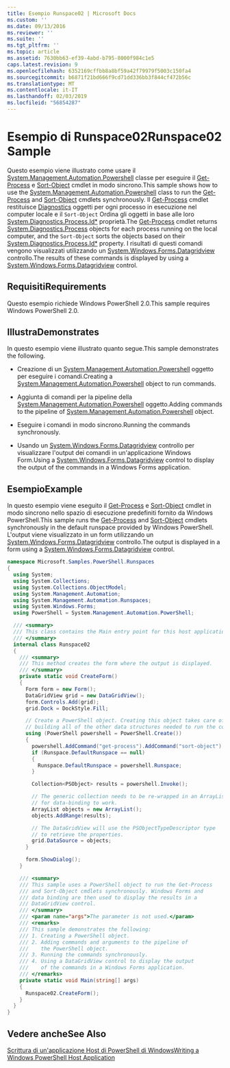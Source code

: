 ```yaml
---
title: Esempio Runspace02 | Microsoft Docs
ms.custom: ''
ms.date: 09/13/2016
ms.reviewer: ''
ms.suite: ''
ms.tgt_pltfrm: ''
ms.topic: article
ms.assetid: 7630bb63-ef39-4abd-b795-8000f984c1e5
caps.latest.revision: 9
ms.openlocfilehash: 6352169cffbb8a8bf59a42f79979f5003c150fa4
ms.sourcegitcommit: b6871f21bd666f9cd71dd336bb3f844cf472b56c
ms.translationtype: MT
ms.contentlocale: it-IT
ms.lasthandoff: 02/03/2019
ms.locfileid: "56854287"
---
```

# <a name="runspace02-sample"></a><span data-ttu-id="ef5e7-102">Esempio di Runspace02</span><span class="sxs-lookup"><span data-stu-id="ef5e7-102">Runspace02 Sample</span></span>

<span data-ttu-id="ef5e7-103">Questo esempio viene illustrato come usare il [System.Management.Automation.Powershell](/dotnet/api/system.management.automation.powershell) classe per eseguire il [Get-Process](/powershell/module/Microsoft.PowerShell.Management/Get-Process) e [Sort-Object](/powershell/module/Microsoft.PowerShell.Utility/Sort-Object) cmdlet in modo sincrono.</span><span class="sxs-lookup"><span data-stu-id="ef5e7-103">This sample shows how to use the [System.Management.Automation.Powershell](/dotnet/api/system.management.automation.powershell) class to run the [Get-Process](/powershell/module/Microsoft.PowerShell.Management/Get-Process) and [Sort-Object](/powershell/module/Microsoft.PowerShell.Utility/Sort-Object) cmdlets synchronously.</span></span> <span data-ttu-id="ef5e7-104">Il [Get-Process](/powershell/module/Microsoft.PowerShell.Management/Get-Process) cmdlet restituisce [Diagnostics](/dotnet/api/System.Diagnostics.Process) oggetti per ogni processo in esecuzione nel computer locale e il `Sort-Object` Ordina gli oggetti in base alle loro [ System.Diagnostics.Process.Id\*](/dotnet/api/System.Diagnostics.Process.Id) proprietà.</span><span class="sxs-lookup"><span data-stu-id="ef5e7-104">The [Get-Process](/powershell/module/Microsoft.PowerShell.Management/Get-Process) cmdlet returns [System.Diagnostics.Process](/dotnet/api/System.Diagnostics.Process) objects for each process running on the local computer, and the `Sort-Object` sorts the objects based on their [System.Diagnostics.Process.Id\*](/dotnet/api/System.Diagnostics.Process.Id) property.</span></span> <span data-ttu-id="ef5e7-105">I risultati di questi comandi vengono visualizzati utilizzando un [System.Windows.Forms.Datagridview](/dotnet/api/System.Windows.Forms.DataGridView) controllo.</span><span class="sxs-lookup"><span data-stu-id="ef5e7-105">The results of these commands is displayed by using a [System.Windows.Forms.Datagridview](/dotnet/api/System.Windows.Forms.DataGridView) control.</span></span>

## <a name="requirements"></a><span data-ttu-id="ef5e7-106">Requisiti</span><span class="sxs-lookup"><span data-stu-id="ef5e7-106">Requirements</span></span>

<span data-ttu-id="ef5e7-107">Questo esempio richiede Windows PowerShell 2.0.</span><span class="sxs-lookup"><span data-stu-id="ef5e7-107">This sample requires Windows PowerShell 2.0.</span></span>

## <a name="demonstrates"></a><span data-ttu-id="ef5e7-108">Illustra</span><span class="sxs-lookup"><span data-stu-id="ef5e7-108">Demonstrates</span></span>

<span data-ttu-id="ef5e7-109">In questo esempio viene illustrato quanto segue.</span><span class="sxs-lookup"><span data-stu-id="ef5e7-109">This sample demonstrates the following.</span></span>

- <span data-ttu-id="ef5e7-110">Creazione di un [System.Management.Automation.Powershell](/dotnet/api/system.management.automation.powershell) oggetto per eseguire i comandi.</span><span class="sxs-lookup"><span data-stu-id="ef5e7-110">Creating a [System.Management.Automation.Powershell](/dotnet/api/system.management.automation.powershell) object to run commands.</span></span>

- <span data-ttu-id="ef5e7-111">Aggiunta di comandi per la pipeline della [System.Management.Automation.Powershell](/dotnet/api/system.management.automation.powershell) oggetto.</span><span class="sxs-lookup"><span data-stu-id="ef5e7-111">Adding commands to the pipeline of [System.Management.Automation.Powershell](/dotnet/api/system.management.automation.powershell) object.</span></span>

- <span data-ttu-id="ef5e7-112">Eseguire i comandi in modo sincrono.</span><span class="sxs-lookup"><span data-stu-id="ef5e7-112">Running the commands synchronously.</span></span>

- <span data-ttu-id="ef5e7-113">Usando un [System.Windows.Forms.Datagridview](/dotnet/api/System.Windows.Forms.DataGridView) controllo per visualizzare l'output dei comandi in un'applicazione Windows Form.</span><span class="sxs-lookup"><span data-stu-id="ef5e7-113">Using a [System.Windows.Forms.Datagridview](/dotnet/api/System.Windows.Forms.DataGridView) control to display the output of the commands in a Windows Forms application.</span></span>

## <a name="example"></a><span data-ttu-id="ef5e7-114">Esempio</span><span class="sxs-lookup"><span data-stu-id="ef5e7-114">Example</span></span>

<span data-ttu-id="ef5e7-115">In questo esempio viene eseguito il [Get-Process](/powershell/module/Microsoft.PowerShell.Management/Get-Process) e [Sort-Object](/powershell/module/Microsoft.PowerShell.Utility/Sort-Object) cmdlet in modo sincrono nello spazio di esecuzione predefiniti fornito da Windows PowerShell.</span><span class="sxs-lookup"><span data-stu-id="ef5e7-115">This sample runs the [Get-Process](/powershell/module/Microsoft.PowerShell.Management/Get-Process) and [Sort-Object](/powershell/module/Microsoft.PowerShell.Utility/Sort-Object) cmdlets synchronously in the default runspace provided by Windows PowerShell.</span></span> <span data-ttu-id="ef5e7-116">L'output viene visualizzato in un form utilizzando un [System.Windows.Forms.Datagridview](/dotnet/api/System.Windows.Forms.DataGridView) controllo.</span><span class="sxs-lookup"><span data-stu-id="ef5e7-116">The output is displayed in a form using a [System.Windows.Forms.Datagridview](/dotnet/api/System.Windows.Forms.DataGridView) control.</span></span>

```csharp
namespace Microsoft.Samples.PowerShell.Runspaces
{
  using System;
  using System.Collections;
  using System.Collections.ObjectModel;
  using System.Management.Automation;
  using System.Management.Automation.Runspaces;
  using System.Windows.Forms;
  using PowerShell = System.Management.Automation.PowerShell;

  /// <summary>
  /// This class contains the Main entry point for this host application.
  /// </summary>
  internal class Runspace02
  {
    /// <summary>
    /// This method creates the form where the output is displayed.
    /// </summary>
    private static void CreateForm()
    {
      Form form = new Form();
      DataGridView grid = new DataGridView();
      form.Controls.Add(grid);
      grid.Dock = DockStyle.Fill;

      // Create a PowerShell object. Creating this object takes care of
      // building all of the other data structures needed to run the command.
      using (PowerShell powershell = PowerShell.Create())
      {
        powershell.AddCommand("get-process").AddCommand("sort-object").AddArgument("ID");
        if (Runspace.DefaultRunspace == null)
        {
          Runspace.DefaultRunspace = powershell.Runspace;
        }

        Collection<PSObject> results = powershell.Invoke();

        // The generic collection needs to be re-wrapped in an ArrayList
        // for data-binding to work.
        ArrayList objects = new ArrayList();
        objects.AddRange(results);

        // The DataGridView will use the PSObjectTypeDescriptor type
        // to retrieve the properties.
        grid.DataSource = objects;
      }

      form.ShowDialog();
    }

    /// <summary>
    /// This sample uses a PowerShell object to run the Get-Process
    /// and Sort-Object cmdlets synchronously. Windows Forms and
    /// data binding are then used to display the results in a
    /// DataGridView control.
    /// </summary>
    /// <param name="args">The parameter is not used.</param>
    /// <remarks>
    /// This sample demonstrates the following:
    /// 1. Creating a PowerShell object.
    /// 2. Adding commands and arguments to the pipeline of
    ///    the PowerShell object.
    /// 3. Running the commands synchronously.
    /// 4. Using a DataGridView control to display the output
    ///    of the commands in a Windows Forms application.
    /// </remarks>
    private static void Main(string[] args)
    {
      Runspace02.CreateForm();
    }
  }
}
```

## <a name="see-also"></a><span data-ttu-id="ef5e7-117">Vedere anche</span><span class="sxs-lookup"><span data-stu-id="ef5e7-117">See Also</span></span>

[<span data-ttu-id="ef5e7-118">Scrittura di un'applicazione Host di PowerShell di Windows</span><span class="sxs-lookup"><span data-stu-id="ef5e7-118">Writing a Windows PowerShell Host Application</span></span>](./writing-a-windows-powershell-host-application.md)